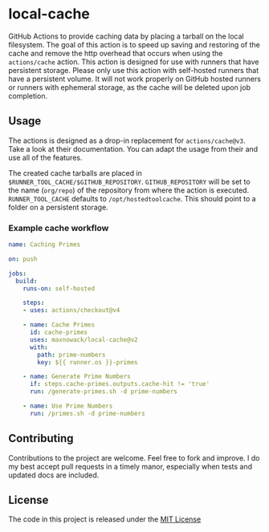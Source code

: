 # local-cache
GitHub Actions to provide caching data by placing a tarball on the local filesystem. The goal of this action is to speed up saving and restoring of the cache and remove the http overhead that occurs when using the `actions/cache` action.
This action is designed for use with runners that have persistent storage. Please only use this action with self-hosted runners that have a persistent volume. It will not work properly on GitHub hosted runners or runners with ephemeral storage, as the cache will be deleted upon job completion.

## Usage

The actions is designed as a drop-in replacement for `actions/cache@v3`. Take a look at their documentation. You can adapt the usage from their and use all of the features.

The created cache tarballs are placed in `$RUNNER_TOOL_CACHE/$GITHUB_REPOSITORY`.
`GITHUB_REPOSITORY` will be set to the name (`org/repo`) of the repository from where the action is executed. 
`RUNNER_TOOL_CACHE` defaults to `/opt/hostedtoolcache`. This should point to a folder on a persistent storage.

### Example cache workflow

````yaml
name: Caching Primes

on: push

jobs:
  build:
    runs-on: self-hosted

    steps:
    - uses: actions/checkout@v4

    - name: Cache Primes
      id: cache-primes
      uses: maxnowack/local-cache@v2
      with:
        path: prime-numbers
        key: ${{ runner.os }}-primes

    - name: Generate Prime Numbers
      if: steps.cache-primes.outputs.cache-hit != 'true'
      run: /generate-primes.sh -d prime-numbers

    - name: Use Prime Numbers
      run: /primes.sh -d prime-numbers

````

## Contributing

Contributions to the project are welcome. Feel free to fork and improve. I do my best accept pull requests in a timely manor, especially when tests and updated docs are included.

## License

The code in this project is released under the [MIT License](LICENSE)
